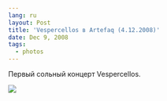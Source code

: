 ```yaml
---
lang: ru
layout: Post
title: 'Vespercellos в Artefaq (4.12.2008)'
date: Dec 9, 2008
tags:
  - photos
---
```


Первый сольный концерт Vespercellos.

![](/images/blog/2008-12-04-5D-9593-Artem-Sapegin.jpg)
